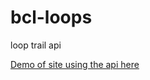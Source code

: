 bcl-loops
=========

loop trail api

[Demo of site using the api here ](http://yonderhub.github.io/bcl/)